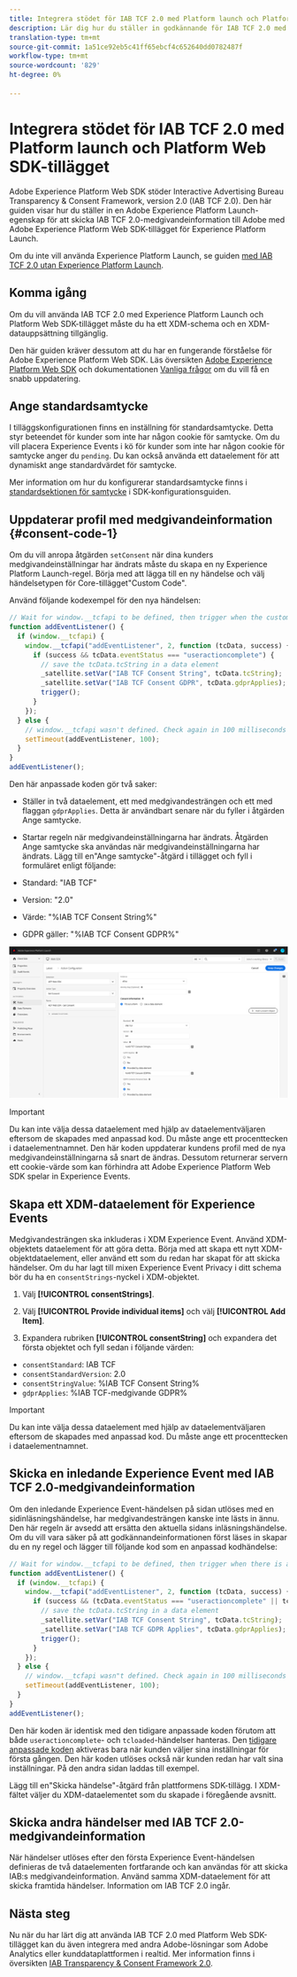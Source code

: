 ```yaml
---
title: Integrera stödet för IAB TCF 2.0 med Platform launch och Platform Web SDK Extension
description: Lär dig hur du ställer in godkännande för IAB TCF 2.0 med Adobe Experience Platform Launch och tillägget Adobe Experience Platform Web SDK.
translation-type: tm+mt
source-git-commit: 1a51ce92eb5c41ff65ebcf4c652640dd0782487f
workflow-type: tm+mt
source-wordcount: '829'
ht-degree: 0%

---
```



# Integrera stödet för IAB TCF 2.0 med Platform launch och Platform Web SDK-tillägget

Adobe Experience Platform Web SDK stöder Interactive Advertising Bureau Transparency &amp; Consent Framework, version 2.0 (IAB TCF 2.0). Den här guiden visar hur du ställer in en Adobe Experience Platform Launch-egenskap för att skicka IAB TCF 2.0-medgivandeinformation till Adobe med Adobe Experience Platform Web SDK-tillägget för Experience Platform Launch.

Om du inte vill använda Experience Platform Launch, se guiden [med IAB TCF 2.0 utan Experience Platform Launch](./without-launch.md).

## Komma igång

Om du vill använda IAB TCF 2.0 med Experience Platform Launch och Platform Web SDK-tillägget måste du ha ett XDM-schema och en XDM-datauppsättning tillgänglig.

Den här guiden kräver dessutom att du har en fungerande förståelse för Adobe Experience Platform Web SDK. Läs översikten [Adobe Experience Platform Web SDK](../../home.md) och dokumentationen [Vanliga frågor](../../web-sdk-faq.md) om du vill få en snabb uppdatering.

## Ange standardsamtycke

I tilläggskonfigurationen finns en inställning för standardsamtycke. Detta styr beteendet för kunder som inte har någon cookie för samtycke. Om du vill placera Experience Events i kö för kunder som inte har någon cookie för samtycke anger du `pending`. Du kan också använda ett dataelement för att dynamiskt ange standardvärdet för samtycke.

Mer information om hur du konfigurerar standardsamtycke finns i [standardsektionen för samtycke](../../fundamentals/configuring-the-sdk.md#default-consent) i SDK-konfigurationsguiden.

## Uppdaterar profil med medgivandeinformation {#consent-code-1}

Om du vill anropa åtgärden `setConsent` när dina kunders medgivandeinställningar har ändrats måste du skapa en ny Experience Platform Launch-regel. Börja med att lägga till en ny händelse och välj händelsetypen för Core-tillägget&quot;Custom Code&quot;.

Använd följande kodexempel för den nya händelsen:

```javascript
// Wait for window.__tcfapi to be defined, then trigger when the customer has completed their consent and preferences.
function addEventListener() {
  if (window.__tcfapi) {
    window.__tcfapi("addEventListener", 2, function (tcData, success) {
      if (success && tcData.eventStatus === "useractioncomplete") {
        // save the tcData.tcString in a data element
        _satellite.setVar("IAB TCF Consent String", tcData.tcString);
        _satellite.setVar("IAB TCF Consent GDPR", tcData.gdprApplies);
        trigger();
      }
    });
  } else {
    // window.__tcfapi wasn't defined. Check again in 100 milliseconds
    setTimeout(addEventListener, 100);
  }
}
addEventListener();
```

Den här anpassade koden gör två saker:

* Ställer in två dataelement, ett med medgivandesträngen och ett med flaggan `gdprApplies`. Detta är användbart senare när du fyller i åtgärden Ange samtycke.

* Startar regeln när medgivandeinställningarna har ändrats. Åtgärden Ange samtycke ska användas när medgivandeinställningarna har ändrats. Lägg till en&quot;Ange samtycke&quot;-åtgärd i tillägget och fyll i formuläret enligt följande:

* Standard: &quot;IAB TCF&quot;
* Version: &quot;2.0&quot;
* Värde: &quot;%IAB TCF Consent String%&quot;
* GDPR gäller: &quot;%IAB TCF Consent GDPR%&quot;

![IAB - ange medarbetaråtgärd](../../images/consent/iab-tcf/with-launch/iab-action.png)

>[!IMPORTANT]
>
>Du kan inte välja dessa dataelement med hjälp av dataelementväljaren eftersom de skapades med anpassad kod. Du måste ange ett procenttecken i dataelementnamnet. Den här koden uppdaterar kundens profil med de nya medgivandeinställningarna så snart de ändras. Dessutom returnerar servern ett cookie-värde som kan förhindra att Adobe Experience Platform Web SDK spelar in Experience Events.

## Skapa ett XDM-dataelement för Experience Events

Medgivandesträngen ska inkluderas i XDM Experience Event. Använd XDM-objektets dataelement för att göra detta. Börja med att skapa ett nytt XDM-objektdataelement, eller använd ett som du redan har skapat för att skicka händelser. Om du har lagt till mixen Experience Event Privacy i ditt schema bör du ha en `consentStrings`-nyckel i XDM-objektet.

1. Välj **[!UICONTROL consentStrings]**.

1. Välj **[!UICONTROL Provide individual items]** och välj **[!UICONTROL Add Item]**.

1. Expandera rubriken **[!UICONTROL consentString]** och expandera det första objektet och fyll sedan i följande värden:

* `consentStandard`: IAB TCF
* `consentStandardVersion`: 2.0
* `consentStringValue`: %IAB TCF Consent String%
* `gdprApplies`: %IAB TCF-medgivande GDPR%

>[!IMPORTANT]
>
>Du kan inte välja dessa dataelement med hjälp av dataelementväljaren eftersom de skapades med anpassad kod. Du måste ange ett procenttecken i dataelementnamnet.

## Skicka en inledande Experience Event med IAB TCF 2.0-medgivandeinformation

Om den inledande Experience Event-händelsen på sidan utlöses med en sidinläsningshändelse, har medgivandesträngen kanske inte lästs in ännu. Den här regeln är avsedd att ersätta den aktuella sidans inläsningshändelse. Om du vill vara säker på att godkännandeinformationen först läses in skapar du en ny regel och lägger till följande kod som en anpassad kodhändelse:

```javascript
// Wait for window.__tcfapi to be defined, then trigger when there is a consent string
function addEventListener() {
  if (window.__tcfapi) {
    window.__tcfapi("addEventListener", 2, function (tcData, success) {
      if (success && (tcData.eventStatus === "useractioncomplete" || tcData.eventStatus === "tcloaded")) {
        // save the tcData.tcString in a data element
        _satellite.setVar("IAB TCF Consent String", tcData.tcString);
        _satellite.setVar("IAB TCF GDPR Applies", tcData.gdprApplies);
        trigger();
      }
    });
  } else {
    // window.__tcfapi wasn"t defined. Check again in 100 milliseconds
    setTimeout(addEventListener, 100);
  }
}
addEventListener();
```

Den här koden är identisk med den tidigare anpassade koden förutom att både `useractioncomplete`- och `tcloaded`-händelser hanteras. Den [tidigare anpassade koden](#consent-code-1) aktiveras bara när kunden väljer sina inställningar för första gången. Den här koden utlöses också när kunden redan har valt sina inställningar. På den andra sidan laddas till exempel.

Lägg till en&quot;Skicka händelse&quot;-åtgärd från plattformens SDK-tillägg. I XDM-fältet väljer du XDM-dataelementet som du skapade i föregående avsnitt.

## Skicka andra händelser med IAB TCF 2.0-medgivandeinformation

När händelser utlöses efter den första Experience Event-händelsen definieras de två dataelementen fortfarande och kan användas för att skicka IAB:s medgivandeinformation. Använd samma XDM-dataelement för att skicka framtida händelser. Information om IAB TCF 2.0 ingår.

## Nästa steg

Nu när du har lärt dig att använda IAB TCF 2.0 med Platform Web SDK-tillägget kan du även integrera med andra Adobe-lösningar som Adobe Analytics eller kunddataplattformen i realtid. Mer information finns i översikten [IAB Transparency &amp; Consent Framework 2.0](./overview.md).

